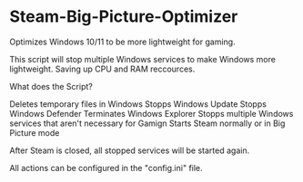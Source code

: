 # Steam-Big-Picture-Optimizer
Optimizes Windows 10/11 to be more lightweight for gaming. 

This script will stop multiple Windows services to make Windows more lightweight.
Saving up CPU and RAM reccources.

What does the Script?

Deletes temporary files in Windows
Stopps Windows Update
Stopps Windows Defender
Terminates Windows Explorer
Stopps multiple Windows services that aren't necessary for Gamign
Starts Steam normally or in Big Picture mode

After Steam is closed, all stopped services will be started again.


All actions can be configured in the "config.ini" file.

